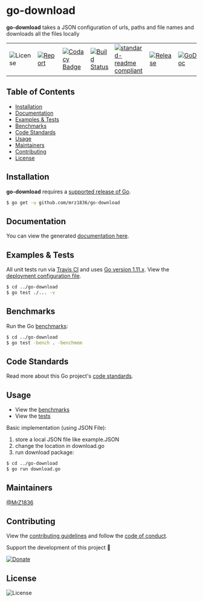 # go-download
**go-download** takes a JSON configuration of urls, paths and file names and downloads all the files locally

| | | | | | | |
|-|-|-|-|-|-|-|
| ![License](https://img.shields.io/github/license/mrz1836/go-download.svg?style=flat) | [![Report](https://goreportcard.com/badge/github.com/mrz1836/go-download?style=flat)](https://goreportcard.com/report/github.com/mrz1836/go-download)  | [![Codacy Badge](https://api.codacy.com/project/badge/Grade/b11a08d5619849a0ae911d91e3bb47c7)](https://www.codacy.com/app/mrz1818/go-download?utm_source=github.com&amp;utm_medium=referral&amp;utm_content=mrz1836/go-download&amp;utm_campaign=Badge_Grade) |  [![Build Status](https://travis-ci.com/mrz1836/go-download.svg?branch=master)](https://travis-ci.com/mrz1836/go-download)   |  [![standard-readme compliant](https://img.shields.io/badge/standard--readme-OK-green.svg?style=flat)](https://github.com/RichardLitt/standard-readme) | [![Release](https://img.shields.io/github/release-pre/mrz1836/go-download.svg?style=flat)](https://github.com/mrz1836/go-download/releases) | [![GoDoc](https://godoc.org/github.com/mrz1836/go-download?status.svg&style=flat)](https://godoc.org/github.com/mrz1836/go-download) |


## Table of Contents
- [Installation](https://github.com/mrz1836/go-download#installation)
- [Documentation](https://github.com/mrz1836/go-download#documentation)
- [Examples & Tests](https://github.com/mrz1836/go-download#examples--tests)
- [Benchmarks](https://github.com/mrz1836/go-download#benchmarks)
- [Code Standards](https://github.com/mrz1836/go-download#code-standards)
- [Usage](https://github.com/mrz1836/go-download#usage)
- [Maintainers](https://github.com/mrz1836/go-download#maintainers)
- [Contributing](https://github.com/mrz1836/go-download#contributing)
- [License](https://github.com/mrz1836/go-download#license)

## Installation

**go-download** requires a [supported release of Go](https://golang.org/doc/devel/release.html#policy).
```bash
$ go get -u github.com/mrz1836/go-download
```

## Documentation
You can view the generated [documentation here](https://godoc.org/github.com/mrz1836/go-download).

## Examples & Tests
All unit tests run via [Travis CI](https://travis-ci.com/mrz1836/go-download) and uses [Go version 1.11.x](https://golang.org/doc/go1.11). View the [deployment configuration file](https://github.com/mrz1836/go-download/blob/master/.travis.yml).
```bash
$ cd ../go-download
$ go test ./... -v
```

## Benchmarks
Run the Go [benchmarks](https://github.com/mrz1836/go-download/blob/master/download_test.go):
```bash
$ cd ../go-download
$ go test -bench . -benchmem
```

## Code Standards
Read more about this Go project's [code standards](https://github.com/mrz1836/go-download/blob/master/CODE_STANDARDS.md).

## Usage
- View the [benchmarks](https://github.com/mrz1836/go-download/blob/master/download_test.go)
- View the [tests](https://github.com/mrz1836/go-download/blob/master/download_test.go)

Basic implementation (using JSON File):
1) store a local JSON file like example.JSON
2) change the location in download.go
3) run download package:
```bash
$ cd ../go-download
$ go run download.go
```

## Maintainers

[@MrZ1836](https://github.com/mrz1836)

## Contributing

View the [contributing guidelines](https://github.com/mrz1836/go-download/blob/master/CONTRIBUTING.md) and follow the [code of conduct](https://github.com/mrz1836/go-download/blob/master/CODE_OF_CONDUCT.md).

Support the development of this project 🙏

[![Donate](https://img.shields.io/badge/donate-bitcoin%20cash-brightgreen.svg)](https://mrz1818.com/?tab=tips&af=go-download)

## License

![License](https://img.shields.io/github/license/mrz1836/go-download.svg?style=flat)
